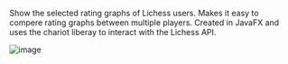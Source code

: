 
Show the selected rating graphs of Lichess users. Makes it easy to compere rating graphs between multiple players. 
Created in JavaFX and uses the chariot liberay to interact with the Lichess API. 

![image](https://user-images.githubusercontent.com/19399877/167273018-1f5cc49a-f794-4611-985f-58bcf087e732.png)
